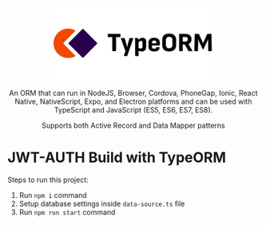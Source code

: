 <p align="center">
  <a href="https://typeorm.io/" target="blank"><img src="https://github.com/typeorm/typeorm/raw/master/resources/logo_big.png" width="320" alt="Nest Logo" /></a>
</p>

<p align="center">An ORM that can run in NodeJS, Browser, Cordova, PhoneGap, Ionic, React Native, NativeScript, Expo, and Electron platforms and can be used with TypeScript and JavaScript (ES5, ES6, ES7, ES8).</p>

<p align="center">Supports both Active Record and Data Mapper patterns</p>

# JWT-AUTH Build with TypeORM

Steps to run this project:

1. Run `npm i` command
2. Setup database settings inside `data-source.ts` file
3. Run `npm run start` command
